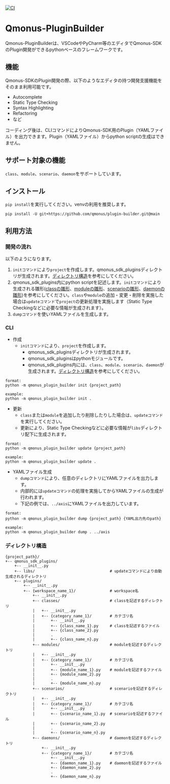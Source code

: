 [![CI](https://github.com/qmonus/plugin-builder/actions/workflows/ci.yml/badge.svg)](https://github.com/qmonus/plugin-builder/actions/workflows/ci.yml)

# Qmonus-PluginBuilder
Qmonus-PluginBuilderは、VSCodeやPyCharm等のエディタでQmonus-SDKのPlugin開発ができるpythonベースのフレームワークです。

## 機能
Qmonus-SDKのPlugin開発の際、以下のようなエディタの持つ開発支援機能をそのまま利用可能です。
- Autocomplete
- Static Type Checking
- Syntax Highlighting
- Refactoring
- など

コーディング後は、CLIコマンドによりQmonus-SDK用のPlugin（YAMLファイル）を出力できます。Plugin（YAMLファイル）からpython scriptの生成はできません。

## サポート対象の機能
`class`、`module`、`scenario`、`daemon`をサポートしています。

## インストール
`pip install`を実行してください。venvの利用を推奨します。
```
pip install -U git+https://github.com/qmonus/plugin-builder.git@main
```

## 利用方法
### 開発の流れ
以下のようになります。

1. `initコマンド`により`project`を作成します。qmonus_sdk_pluginsディレクトリが生成されます。[ディレクトリ構造](#ディレクトリ構造)を参考にしてください。
2. qmonus_sdk_plugins内にpython scriptを記述します。`initコマンド`により生成される雛形([classの雛形](src/qmonus_plugin_builder/init_files/qmonus_sdk_plugins/plugins/default/classes/default/User.py)、[moduleの雛形](src/qmonus_plugin_builder/init_files/qmonus_sdk_plugins/plugins/default/modules/default/constants.py)、[scenarioの雛形](src/qmonus_plugin_builder/init_files/qmonus_sdk_plugins/plugins/default/scenarios/default/CreateUser.py)、[daemonの雛形](src/qmonus_plugin_builder/init_files/qmonus_sdk_plugins/plugins/default/daemons/default/Log.py))を参考にしてください。`class`や`module`の追加・変更・削除を実施した場合は`updateコマンド`で`project`の更新処理を実施します（Static Type Checkingなどに必要な情報が生成されます）。
3. `dumpコマンド`を使いYAMLファイルを生成します。

### CLI
- 作成
  - `initコマンド`により、`project`を作成します。
    - qmonus_sdk_pluginsディレクトリが生成されます。
    - qmonus_sdk_pluginsはpythonモジュールです。
    - qmonus_sdk_plugins内には、`class`、`module`、`scenario`、`daemon`が生成されます。[ディレクトリ構造](#ディレクトリ構造)を参考にしてください。

```
format:
python -m qmonus_plugin_builder init {project_path}

example:
python -m qmonus_plugin_builder init .
```

- 更新
  - `class`または`module`を追加したり削除したりした場合は、`updateコマンド`を実行してください。
  - 更新により、Static Type Checkingなどに必要な情報が`libs`ディレクトリ配下に生成されます。

```
format:
python -m qmonus_plugin_builder update {project_path}

example:
python -m qmonus_plugin_builder update .
```

- YAMLファイル生成
  - `dumpコマンド`により、任意のディレクトリにYAMLファイルを出力します。
  - 内部的には`updateコマンド`の処理を実施してからYAMLファイルの生成が行われます。
  - 下記の例では、`../axis`にYAMLファイルを出力しています。

```
format:
python -m qmonus_plugin_builder dump {project_path} {YAML出力先のpath}

example:
python -m qmonus_plugin_builder dump . ../axis
```

### ディレクトリ構造
```
{project_path}/
+-- qmonus_sdk_plugins/
    +-- __init__.py
    +-- libs/                                 # updateコマンドにより自動生成されるディレクトリ
    +-- plugins/
        +-- __init__.py
        +-- {workspace_name_1}/               # workspace名
            +-- __init__.py
            +-- classes/                      # classを記述するディレクトリ
            |   +-- __init__.py
            |   +-- {category_name_1}/        # カテゴリ名
            |       +-- __init__.py
            |       +-- {class_name_1}.py     # classを記述するファイル
            |       +-- {class_name_2}.py
            |       .
            |       +-- {class_name_n}.py
            +-- modules/                      # moduleを記述するディレクトリ
            |   +-- __init__.py
            |   +-- {category_name_1}/        # カテゴリ名
            |       +-- __init__.py
            |       +-- {module_name_1}.py    # moduleを記述するファイル
            |       +-- {module_name_2}.py
            |       .
            |       +-- {module_name_n}.py
            +-- scenarios/                    # scenarioを記述するディレクトリ
            |   +-- __init__.py
            |   +-- {category_name_1}/        # カテゴリ名
            |       +-- __init__.py
            |       +-- {scenario_name_1}.py  # scenarioを記述するファイル
            |       +-- {scenario_name_2}.py
            |       .
            |       +-- {scenario_name_n}.py
            +-- daemons/                      # daemonを記述するディレクトリ
                +-- __init__.py
                +-- {category_name_1}/        # カテゴリ名
                    +-- __init__.py
                    +-- {daemon_name_1}.py    # daemonを記述するファイル
                    +-- {daemon_name_2}.py
                    .
                    +-- {daemon_name_n}.py
```
